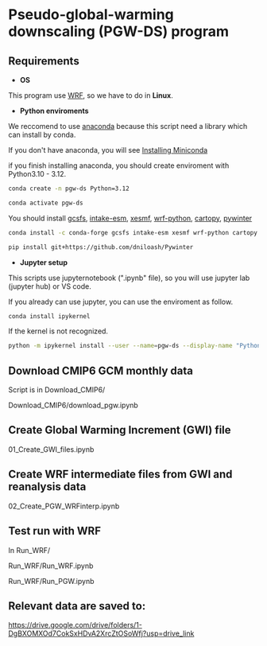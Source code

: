 # Pseudo-global-warming downscaling (PGW-DS) program

## Requirements

- **OS**

This program use [WRF](https://github.com/wrf-model/WRF), so we have to do in **Linux**.

- **Python enviroments**

We reccomend to use [anaconda](https://www.anaconda.com/) because this script need a library which can install by conda.

If you don't have anaconda, you will see [Installing Miniconda](https://www.anaconda.com/docs/getting-started/miniconda/install#linux-terminal-installer)

if you finish installing anaconda, you should create enviroment with Python3.10 - 3.12.

```bash
conda create -n pgw-ds Python=3.12
```
```bash
conda activate pgw-ds
```

You should install [gcsfs](https://gcsfs.readthedocs.io/en/latest/), [intake-esm](https://intake-esm.readthedocs.io/en/stable/), [xesmf](https://xesmf.readthedocs.io/en/latest/index.html), [wrf-python](https://wrf-python.readthedocs.io/en/latest/), [cartopy](https://scitools.org.uk/cartopy/docs/latest/), [pywinter](https://pywinter.readthedocs.io/en/latest/)

```bash
conda install -c conda-forge gcsfs intake-esm xesmf wrf-python cartopy
```

```bash
pip install git+https://github.com/dniloash/Pywinter
```

- **Jupyter setup**

This scripts use jupyternotebook (".ipynb" file), so you will use jupyter lab (jupyter hub) or VS code.

If you already can use jupyter, you can use the enviroment as follow.

```bash
conda install ipykernel
```

If the kernel is not recognized.

```bash
python -m ipykernel install --user --name=pgw-ds --display-name "Python (PGW-DS)"
```







## Download CMIP6 GCM monthly data
Script is in Download_CMIP6/

Download_CMIP6/download_pgw.ipynb

## Create Global Warming Increment (GWI) file

01_Create_GWI_files.ipynb

## Create WRF intermediate files from GWI and reanalysis data 

02_Create_PGW_WRFinterp.ipynb

## Test run with WRF

In Run_WRF/

Run_WRF/Run_WRF.ipynb

Run_WRF/Run_PGW.ipynb

## Relevant data are saved to:

https://drive.google.com/drive/folders/1-DgBXOMXOd7CokSxHDvA2XrcZtOSoWfj?usp=drive_link


